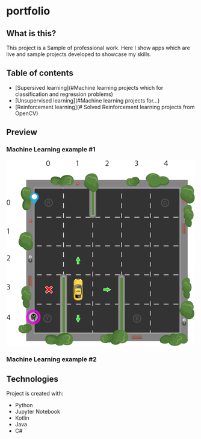 # portfolio

## What is this?
This project is a Sample of professional work. Here I show apps which are live and sample projects developed to showcase my skills.

## Table of contents
* [Supersived learning](#Machine learning projects which for classification and regression problems)
* [Unsupervised learning](#Machine learning projects for...)
* [Reinforcement learning](# Solved Reinforcement learning projects from OpenCV)

## Preview

### Machine Learning example #1
![taxi_example](./samples_images/RL_TAXI.png)

### Machine Learning example #2

	
## Technologies
Project is created with:
* Python
* Jupyter Notebook
* Kotlin
* Java
* C#

